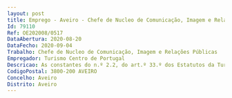 ```yaml
--- 
layout: post
title: Emprego - Aveiro - Chefe de Nucleo de Comunicação, Imagem e Relações Públicas
Id: 79110
Ref: OE202008/0517
DataAbertura: 2020-08-20
DataFecho: 2020-09-04
Trabalho: Chefe de Nucleo de Comunicação, Imagem e Relações Públicas
Empregador: Turismo Centro de Portugal
Descricao: As constantes do n.º 2.2, do art.º 33.º dos Estatutos da Turismo Centro de Portugal.
CodigoPostal: 3800-200 AVEIRO
Concelho: Aveiro
Distrito: Aveiro
--- 
```

